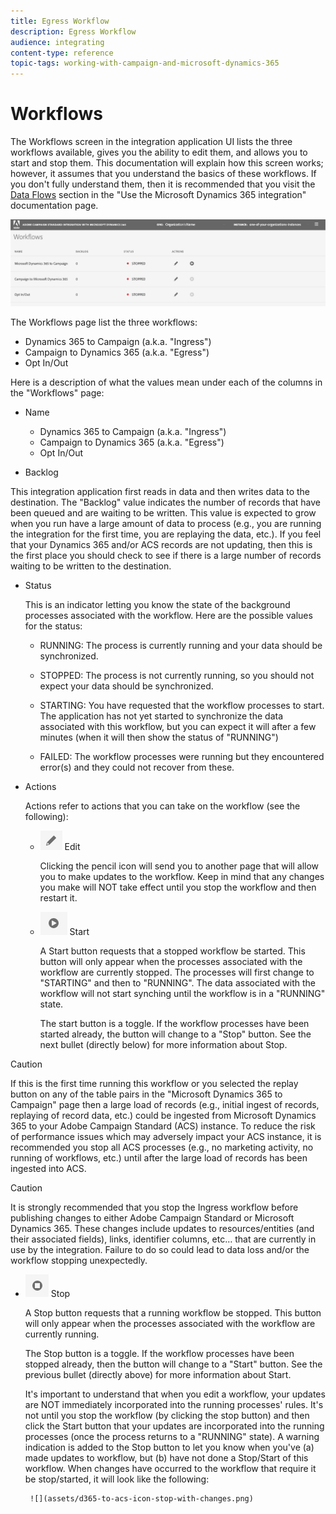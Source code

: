 ```yaml
---
title: Egress Workflow
description: Egress Workflow
audience: integrating
content-type: reference
topic-tags: working-with-campaign-and-microsoft-dynamics-365
---
```


# Workflows

The Workflows screen in the integration application UI lists the three workflows available, gives you the ability to edit them, and allows you to start and stop them. This documentation will explain how this screen works; however, it assumes that you understand the basics of these workflows. If you don't fully understand them, then it is recommended that you  visit the [Data Flows](../../integrating/using/d365-acs-using-the-integration.md) section in the "Use the Microsoft Dynamics 365 integration" documentation page.

![](assets/d365-to-acs-ui-page-workflows.png)

The Workflows page list the three workflows:

* Dynamics 365 to Campaign (a.k.a. "Ingress")
* Campaign to Dynamics 365 (a.k.a. "Egress")
* Opt In/Out

Here is a description of what the values mean under each of the columns in the "Workflows" page:

* Name
  
  * Dynamics 365 to Campaign (a.k.a. "Ingress")
  * Campaign to Dynamics 365 (a.k.a. "Egress")
  * Opt In/Out

* Backlog

This integration application first reads in data and then writes data to the destination.  The "Backlog" value indicates the number of records that have been queued and are waiting to be written. This value is expected to grow when you run have a large amount of data to process (e.g., you are running the integration for the first time, you are replaying the data, etc.). If you feel that your Dynamics 365 and/or ACS records are not updating, then this is the first place you should check to see if there is a large number of records waiting to be written to the destination.

* Status

  This is an indicator letting you know the state of the background processes associated with the workflow. Here are the possible values for the status:
  * RUNNING:
    The process is currently running and your data should be synchronized.
    
  * STOPPED:
    The process is not currently running, so you should not expect your data should be synchronized.
     
  * STARTING:
    You have requested that the workflow processes to start.    The application has not yet started to synchronize the data associated with this workflow, but you can expect it will after a few minutes (when it will then show the status of "RUNNING") 
  
  * FAILED:
    The workflow processes were running but they encountered error(s) and they could not recover from these. 

* Actions
  
  Actions refer to actions that you can take on the workflow (see the following): 
  
  * ![](assets/d365-to-acs-icon-edit.png) Edit  
  
    Clicking the pencil icon will send you to another page that will allow you to make updates to the workflow. Keep in mind that any changes you make will NOT take effect until you stop the workflow and then restart it.
  
  * ![](assets/d365-to-acs-icon-start.png) Start 

    A Start button requests that a stopped workflow be started.  This button will only appear when the processes associated with the workflow are currently stopped. The processes will first change to "STARTING" and then to "RUNNING". The data associated with the workflow will not start synching until the workflow is in a "RUNNING" state.

    The start button is a toggle. If the workflow processes have been started already, the button will change to a "Stop" button. See the next bullet (directly below) for more information about Stop.

>[!CAUTION]
>
>If this is the first time running this workflow or you selected the replay button on any of the table pairs in the "Microsoft Dynamics 365 to Campaign" page then a large load of records (e.g., initial ingest of records, replaying of record data, etc.) could be ingested from Microsoft Dynamics 365 to your Adobe Campaign Standard (ACS) instance. To reduce the risk of performance issues which may adversely impact your ACS instance, it is recommended you stop all ACS processes (e.g., no marketing activity, no running of workflows, etc.) until after the large load of records has been ingested into ACS.

>[!CAUTION]
>
> It is strongly recommended that you stop the Ingress workflow before publishing changes to either Adobe Campaign Standard or Microsoft Dynamics 365. These changes include updates to resources/entities (and their associated fields), links, identifier columns, etc… that are currently in use by the integration. Failure to do so could lead to data loss and/or the workflow stopping unexpectedly.

*  ![](assets/d365-to-acs-icon-stop.png) Stop
  
    A Stop button requests that a running workflow be stopped. This button will only appear when the processes associated with the workflow are currently running.
    
    The Stop button is a toggle. If the workflow processes have been stopped already, then the button will change to a "Start" button. See the previous bullet (directly above) for more information about Start.
    
    It's important to understand that when you edit a workflow, your updates are NOT immediately incorporated into the running processes' rules. It's not until you stop the workflow (by clicking the stop button) and then click the Start button that your updates are incorporated into the running processes (once the process returns to a "RUNNING" state). A warning indication is added to the Stop button to let you know when you've (a) made updates to workflow, but (b) have not done a Stop/Start of this workflow. When changes have occurred to the workflow that require it be stop/started, it will look like the following:

        ![](assets/d365-to-acs-icon-stop-with-changes.png)
